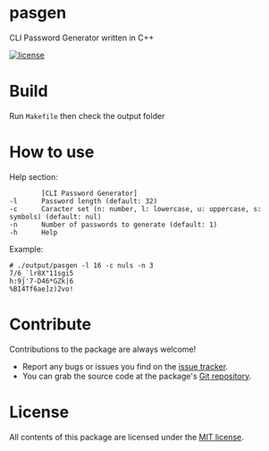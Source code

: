 # pasgen
CLI Password Generator written in C++

[![license](https://img.shields.io/github/license/mashape/apistatus.svg)](https://github.com/OsoianMarcel/promise-all-always/blob/master/LICENSE)

# Build
Run `Makefile` then check the output folder

# How to use
Help section:
```
        [CLI Password Generator]
-l      Password length (default: 32)
-c      Caracter set (n: number, l: lowercase, u: uppercase, s: symbols) (default: nul)
-n      Number of passwords to generate (default: 1)
-h      Help
```
Example: 
```
# ./output/pasgen -l 16 -c nuls -n 3
7/6_`lr8X"11sgi5
h:9j'7-D46*GZk|6
%BI4Tf6ae]z)2vo!
```

# Contribute

Contributions to the package are always welcome!

* Report any bugs or issues you find on the [issue tracker].
* You can grab the source code at the package's [Git repository].

# License

All contents of this package are licensed under the [MIT license].

[issue tracker]: https://github.com/OsoianMarcel/promise-all-always/issues
[Git repository]: https://github.com/OsoianMarcel/promise-all-always
[MIT license]: LICENSE